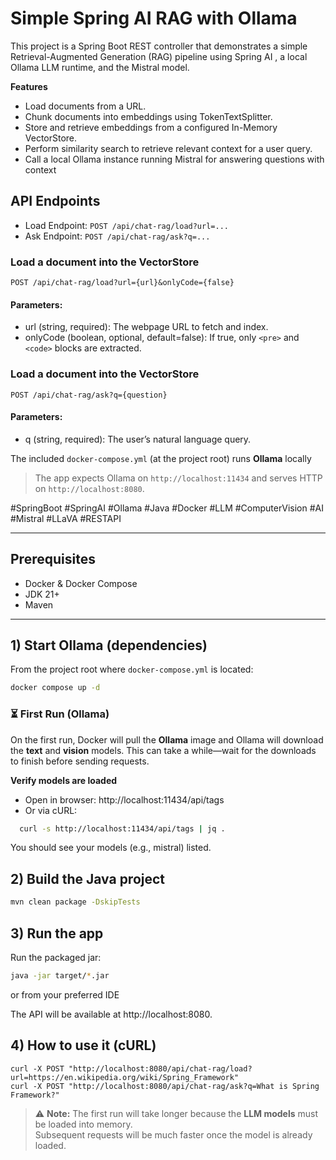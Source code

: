 # Simple Spring AI RAG with Ollama

This project is a Spring Boot REST controller that demonstrates a simple Retrieval-Augmented Generation (RAG) pipeline using Spring AI
, a local Ollama LLM runtime, and the Mistral model.

**Features**

- Load documents from a URL.
- Chunk documents into embeddings using TokenTextSplitter.
- Store and retrieve embeddings from a configured In-Memory VectorStore.
- Perform similarity search to retrieve relevant context for a user query.
- Call a local Ollama instance running Mistral for answering questions with context


## API Endpoints

- Load Endpoint: `POST /api/chat-rag/load?url=...`
- Ask Endpoint: `POST /api/chat-rag/ask?q=...`

###  Load a document into the VectorStore

```
POST /api/chat-rag/load?url={url}&onlyCode={false}
```

#### Parameters:
- url (string, required): The webpage URL to fetch and index.
- onlyCode (boolean, optional, default=false): If true, only  `<pre>` and `<code>` blocks are extracted.

###  Load a document into the VectorStore

```
POST /api/chat-rag/ask?q={question}
```
#### Parameters:
- q (string, required): The user’s natural language query.


The included `docker-compose.yml` (at the project root) runs **Ollama** locally
> The app expects Ollama on `http://localhost:11434` and serves HTTP on `http://localhost:8080`.


#SpringBoot #SpringAI #Ollama #Java #Docker #LLM #ComputerVision #AI #Mistral #LLaVA #RESTAPI

---

## Prerequisites
- Docker & Docker Compose
- JDK 21+
- Maven 

---

## 1) Start Ollama (dependencies)
From the project root where `docker-compose.yml` is located:
```bash
docker compose up -d
```

### ⏳ First Run (Ollama)

On the first run, Docker will pull the **Ollama** image and Ollama will download the **text** and **vision** models. This can take a while—wait for the downloads to finish before sending requests.

**Verify models are loaded**
- Open in browser: http://localhost:11434/api/tags
- Or via cURL:
```bash
  curl -s http://localhost:11434/api/tags | jq .
```
You should see your models (e.g., mistral) listed.

## 2) Build the Java project


```bash
mvn clean package -DskipTests
```

## 3) Run the app

Run the packaged jar:
```bash
java -jar target/*.jar
```
or from your preferred IDE

The API will be available at http://localhost:8080.

## 4) How to use it (cURL)

```
curl -X POST "http://localhost:8080/api/chat-rag/load?url=https://en.wikipedia.org/wiki/Spring_Framework"
curl -X POST "http://localhost:8080/api/chat-rag/ask?q=What is Spring Framework?"
```


> ⚠️ **Note:** The first run will take longer because the **LLM models** must be loaded into memory.  
> Subsequent requests will be much faster once the model is already loaded.
